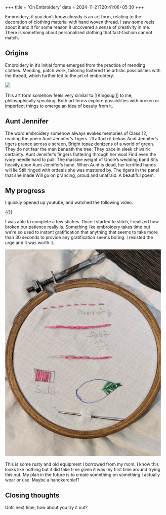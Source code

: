 +++
title = 'On Embroidery'
date = 2024-11-21T20:41:06+05:30
+++

Embroidery, if you don’t know already is an art form, relating to the decoration of clothing material with hand woven thread. I saw some reels
about it and it for some reason it uncovered a sense of creativity in me. There is something about personalized clothing that fast-fashion cannot
match.

## Origins

Embroidery in it’s initial forms emerged from the practice of mending clothes. Mending, patch work, tailoring fostered the artistic possibilities
with the thread, which further led to the art of embroidery.

![](https://upload.wikimedia.org/wikipedia/commons/2/2c/Kantha_%28Quilt%29_LACMA_AC1994.131.1.jpg)

This art form somehow feels very similar to [[Kingsugi]] to me, philosophically speaking. Both art forms explore possibilities with broken or
imperfect things to emerge an idea of beauty from it.

## Aunt Jennifer

The word embroidery somehow always evokes memories of Class 12, reading the poem Aunt Jennifer’s Tigers. I’ll attach it below.
Aunt Jennifer’s tigers prance across a screen, Bright topaz denizens of a world of green. They do not fear the men beneath the tree; They pace
in sleek chivalric certainty.
Aunt Jennifer’s fingers fluttering through her wool Find even the ivory needle hard to pull. The massive weight of Uncle’s wedding band Sits
heavily upon Aunt Jennifer’s hand.
When Aunt is dead, her terrified hands will lie Still ringed with ordeals she was mastered by. The tigers in the panel that she made Will go on
prancing, proud and unafraid.
A beautiful poem.

## My progress

I quickly opened up youtube, and watched the following video.

{{<youtube OWv6Ypzn9dg>}}

I was able to complete a few stiches. Once I started to stitch, I realized how broken our patience really is.
Something like embroidery takes time but we're so used to instant gratification that anything that seems to take more than 30 seconds
to provide any gratification seems boring. I resisted the urge and it was worth it.

![](./embr.jpg)

This is some rusty and old equipment I borrowed from my mom. I know this looks like nothing but it did take time given it was my first time around
trying this out. My plan in the future is to create something on something I actually wear or use. Maybe a handkerchief?

## Closing thoughts

Until next time, how about you try it out?
